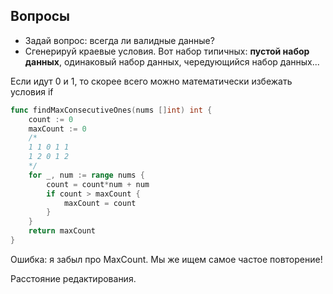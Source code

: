 ## Вопросы
- Задай вопрос: всегда ли валидные данные?
- Сгенерируй краевые условия. Вот набор типичных: **пустой набор данных**, одинаковый набор данных, чередующийся набор данных...



 Если идут 0 и 1, то скорее всего можно математически избежать условия if
```go
func findMaxConsecutiveOnes(nums []int) int {
    count := 0
    maxCount := 0
    /*
    1 1 0 1 1
    1 2 0 1 2
    */ 
    for _, num := range nums {
        count = count*num + num
        if count > maxCount {
            maxCount = count
        }
    }
    return maxCount
}
```
Ошибка: я забыл про MaxCount. Мы же ищем самое частое повторение!

Расстояние редактирования.